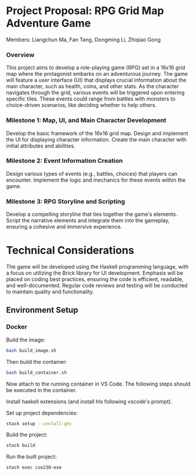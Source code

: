 # Project Proposal: RPG Grid Map Adventure Game

Members: Liangchun Ma, Fan Tang, Dongming Li, Zhiqiao Gong

### Overview

This project aims to develop a role-playing game (RPG) set in a 16x16 grid map where the protagonist embarks on an adventurous journey. The game will feature a user interface (UI) that displays crucial information about the main character, such as health, coins, and other stats. As the character navigates through the grid, various events will be triggered upon entering specific tiles. These events could range from battles with monsters to choice-driven scenarios, like deciding whether to help others.

### Milestone 1: Map, UI, and Main Character Development

Develop the basic framework of the 16x16 grid map.
Design and implement the UI for displaying character information.
Create the main character with initial attributes and abilities.

### Milestone 2: Event Information Creation

Design various types of events (e.g., battles, choices) that players can encounter.
Implement the logic and mechanics for these events within the game.

### Milestone 3: RPG Storyline and Scripting

Develop a compelling storyline that ties together the game's elements.
Script the narrative elements and integrate them into the gameplay, ensuring a cohesive and immersive experience.

# Technical Considerations

The game will be developed using the Haskell programming language, with a focus on utilizing the Brick library for UI development.
Emphasis will be placed on coding best practices, ensuring the code is efficient, readable, and well-documented.
Regular code reviews and testing will be conducted to maintain quality and functionality.

## Environment Setup

### Docker

Build the image:

```bash
bash build_image.sh
```

Then build the container:

```bash
bash build_container.sh
```

Now attach to the running container in VS Code. The following steps should be executed in the container.

Install haskell extensions (and install hls following vscode's prompt).

Set up project dependencies:

```bash
stack setup --install-ghc
```

Build the project:

```bash
stack build
```

Run the built project:

```bash
stach exec cse230-exe
```
